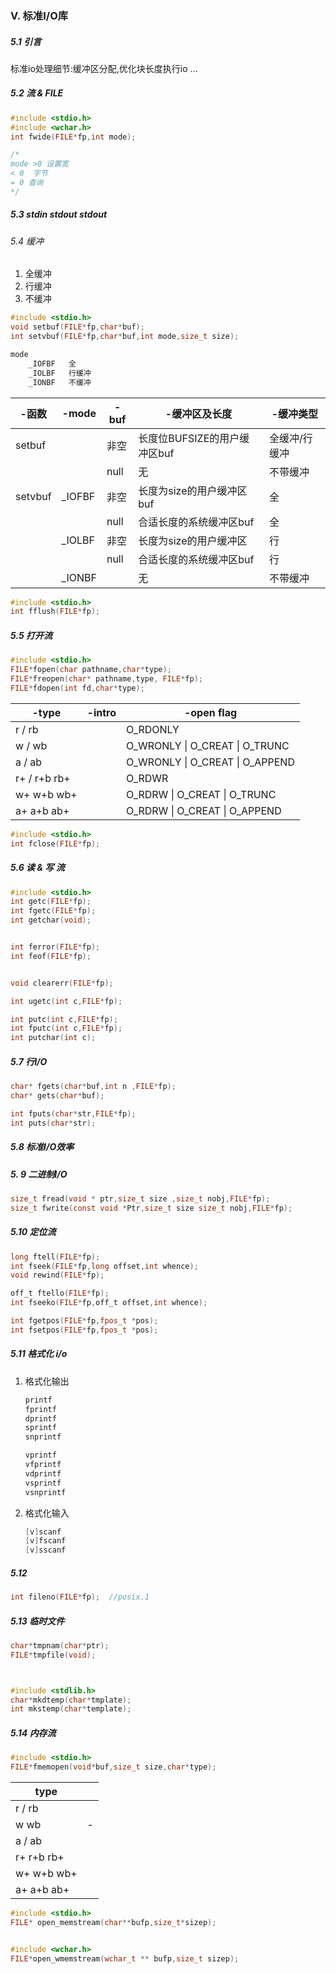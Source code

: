 ### V. 标准I/O库

##### 5.1 引言

标准io处理细节:缓冲区分配,优化块长度执行io ...

##### 5.2 流 & FILE

```c++
#include <stdio.h>
#include <wchar.h>
int fwide(FILE*fp,int mode);

/*
mode >0 设置宽
< 0  字节
= 0 查询
*/
```

##### 5.3 stdin stdout stdout



###### 5.4 缓冲

1. 全缓冲
2. 行缓冲
3. 不缓冲

```c++
#include <stdio.h>
void setbuf(FILE*fp,char*buf);
int setvbuf(FILE*fp,char*buf,int mode,size_t size);

mode
    _IOFBF   全
    _IOLBF   行缓冲
    _IONBF   不缓冲
```



| -函数   | -mode  | -buf | -缓冲区及长度                | -缓冲类型     |
| ------- | ------ | ---- | ---------------------------- | ------------- |
| setbuf  |        | 非空 | 长度位BUFSIZE的用户缓冲区buf | 全缓冲/行缓冲 |
|         |        | null | 无                           | 不带缓冲      |
| setvbuf | _IOFBF | 非空 | 长度为size的用户缓冲区buf    | 全            |
|         |        | null | 合适长度的系统缓冲区buf      | 全            |
|         | _IOLBF | 非空 | 长度为size的用户缓冲区       | 行            |
|         |        | null | 合适长度的系统缓冲区buf      | 行            |
|         | _IONBF |      | 无                           | 不带缓冲      |

```C
#include <stdio.h>
int fflush(FILE*fp);
```

##### 5.5 打开流

```c
#include <stdio.h>
FILE*fopen(char pathname,char*type);
FILE*freopen(char* pathname,type, FILE*fp);
FILE*fdopen(int fd,char*type);
```

| -type        | -intro | -open flag                      |
| ------------ | ------ | ------------------------------- |
| r  / rb      |        | O_RDONLY                        |
| w / wb       |        | O_WRONLY \| O_CREAT \| O_TRUNC  |
| a / ab       |        | O_WRONLY \| O_CREAT \| O_APPEND |
| r+ / r+b rb+ |        | O_RDWR                          |
| w+  w+b  wb+ |        | O_RDRW \| O_CREAT \| O_TRUNC    |
| a+ a+b ab+   |        | O_RDRW \| O_CREAT \| O_APPEND   |

```c
#include <stdio.h>
int fclose(FILE*fp);
```



##### 5.6 读 & 写 流

```c
#include <stdio.h>
int getc(FILE*fp);
int fgetc(FILE*fp);
int getchar(void);


int ferror(FILE*fp);
int feof(FILE*fp);


void clearerr(FILE*fp);

int ugetc(int c,FILE*fp);
```





```c
int putc(int c,FILE*fp);
int fputc(int c,FILE*fp);
int putchar(int c);
```





##### 5.7 行I/O

```c
char* fgets(char*buf,int n ,FILE*fp);
char* gets(char*buf);

int fputs(char*str,FILE*fp);
int puts(char*str);
```



##### 5.8 标准I/O效率



##### 5. 9  二进制I/O

```c
size_t fread(void * ptr,size_t size ,size_t nobj,FILE*fp);
size_t fwrite(const void *Ptr,size_t size size_t nobj,FILE*fp);
```



##### 5.10 定位流



```c
long ftell(FILE*fp);
int fseek(FILE*fp,long offset,int whence);
void rewind(FILE*fp);
```



```c
off_t ftello(FILE*fp);
int fseeko(FILE*fp,off_t offset,int whence);
```



```c
int fgetpos(FILE*fp,fpos_t *pos);
int fsetpos(FILE*fp,fpos_t *pos);
```



##### 5.11 格式化 i/o

1. 格式化输出

   ```c
   printf
   fprintf
   dprintf
   sprintf
   snprintf
   ```

   ```c
   vprintf
   vfprintf
   vdprintf
   vsprintf
   vsnprintf
   ```



2. 格式化输入

   ```c
   [v]scanf
   [v]fscanf
   [v]sscanf
   
   ```

   

##### 5.12 

```c
int fileno(FILE*fp);  //posix.1
```





##### 5.13 临时文件



```c
char*tmpnam(char*ptr);
FILE*tmpfile(void);



#include <stdlib.h>
char*mkdtemp(char*tmplate);
int mkstemp(char*template);
```



##### 5.14 内存流

```c
#include <stdio.h>
FILE*fmemopen(void*buf,size_t size,char*type);
```





| type          |      |
| ------------- | ---- |
| r    /    rb  |      |
| w  wb         | -    |
| a   / ab      |      |
| r+   r+b  rb+ |      |
| w+  w+b  wb+  |      |
| a+  a+b ab+   |      |

```c
#include <stdio.h>
FILE* open_memstream(char**bufp,size_t*sizep);


#include <wchar.h>
FILE*open_wmemstream(wchar_t ** bufp,size_t sizep);
```

